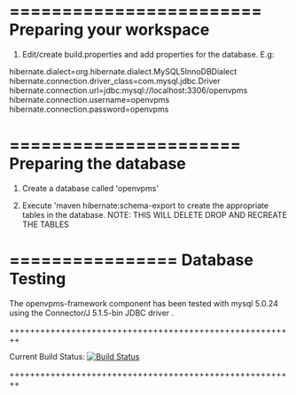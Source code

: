 
========================
Preparing your workspace
========================
1. Edit/create build.properties and add properties for the database. E.g:

hibernate.dialect=org.hibernate.dialect.MySQL5InnoDBDialect
hibernate.connection.driver_class=com.mysql.jdbc.Driver
hibernate.connection.url=jdbc:mysql://localhost:3306/openvpms
hibernate.connection.username=openvpms
hibernate.connection.password=openvpms

   
======================      
Preparing the database
======================
1. Create a database called 'openvpms'

2. Execute 'maven hibernate:schema-export to create the appropriate tables in
   the database. NOTE: THIS WILL DELETE DROP AND RECREATE THE TABLES
   
   
================
Database Testing
================
The openvpms-framework component has been tested with mysql 5.0.24 using the
Connector/J 5.1.5-bin JDBC driver .

++++++++++++++++++++++++++++++++++++++++++++++++++++++++

Current Build Status:
[![Build Status](https://travis-ci.org/CharltonIT/openvpms-framework.svg?branch=master)](https://travis-ci.org/CharltonIT/openvpms-framework)

++++++++++++++++++++++++++++++++++++++++++++++++++++++++
